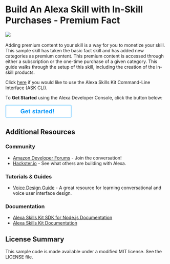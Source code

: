 # Build An Alexa Skill with In-Skill Purchases - Premium Fact
<img src="https://m.media-amazon.com/images/G/01/mobile-apps/dex/alexa/alexa-skills-kit/tutorials/fact/header._TTH_.png" />

Adding premium content to your skill is a way for you to monetize your skill.  This sample skill has taken the basic fact skill and has added new categories as premium content.  This premium content is accessed through either a subscription or the one-time purchase of a given category.  This guide walks through the setup of this skill, including the creation of the in-skill products.

Click [here](./instructions/setup-using-cli.md) if you would like to use the Alexa Skills Kit Command-Line Interface (ASK CLI).  

To **Get Started** using the Alexa Developer Console, click the button below:

[![Get Started](./getting-started.png)](./instructions/voice-user-interface.md)

## Additional Resources

### Community
* [Amazon Developer Forums](https://forums.developer.amazon.com/spaces/165/index.html) - Join the conversation!
* [Hackster.io](https://www.hackster.io/amazon-alexa) - See what others are building with Alexa.

### Tutorials & Guides
* [Voice Design Guide](https://developer.amazon.com/designing-for-voice/) - A great resource for learning conversational and voice user interface design.

### Documentation
* [Alexa Skills Kit SDK for Node.js Documentation](https://ask-sdk-for-nodejs.readthedocs.io/en/latest/)
*  [Alexa Skills Kit Documentation](https://developer.amazon.com/docs/ask-overviews/build-skills-with-the-alexa-skills-kit.html)

## License Summary

This sample code is made available under a modified MIT license. See the LICENSE file.